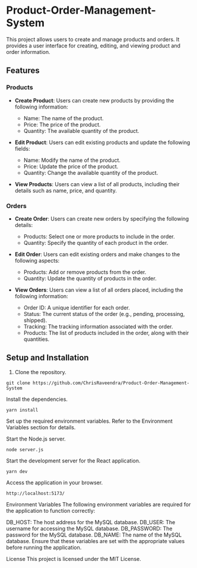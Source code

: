 # Product-Order-Management-System

This project allows users to create and manage products and orders. It provides a user interface for creating, editing, and viewing product and order information.

## Features

### Products

- **Create Product**: Users can create new products by providing the following information:

  - Name: The name of the product.
  - Price: The price of the product.
  - Quantity: The available quantity of the product.

- **Edit Product**: Users can edit existing products and update the following fields:

  - Name: Modify the name of the product.
  - Price: Update the price of the product.
  - Quantity: Change the available quantity of the product.

- **View Products**: Users can view a list of all products, including their details such as name, price, and quantity.

### Orders

- **Create Order**: Users can create new orders by specifying the following details:

  - Products: Select one or more products to include in the order.
  - Quantity: Specify the quantity of each product in the order.

- **Edit Order**: Users can edit existing orders and make changes to the following aspects:

  - Products: Add or remove products from the order.
  - Quantity: Update the quantity of products in the order.

- **View Orders**: Users can view a list of all orders placed, including the following information:
  - Order ID: A unique identifier for each order.
  - Status: The current status of the order (e.g., pending, processing, shipped).
  - Tracking: The tracking information associated with the order.
  - Products: The list of products included in the order, along with their quantities.

## Setup and Installation

1. Clone the repository.

```shell
git clone https://github.com/ChrisRaveendra/Product-Order-Management-System
```

Install the dependencies.

```shell
yarn install
```

Set up the required environment variables. Refer to the Environment Variables section for details.

Start the Node.js server.

```shell
node server.js
```

Start the development server for the React application.

```shell
yarn dev
```

Access the application in your browser.

```shell
http://localhost:5173/
```

Environment Variables
The following environment variables are required for the application to function correctly:

DB_HOST: The host address for the MySQL database.
DB_USER: The username for accessing the MySQL database.
DB_PASSWORD: The password for the MySQL database.
DB_NAME: The name of the MySQL database.
Ensure that these variables are set with the appropriate values before running the application.

License
This project is licensed under the MIT License.
